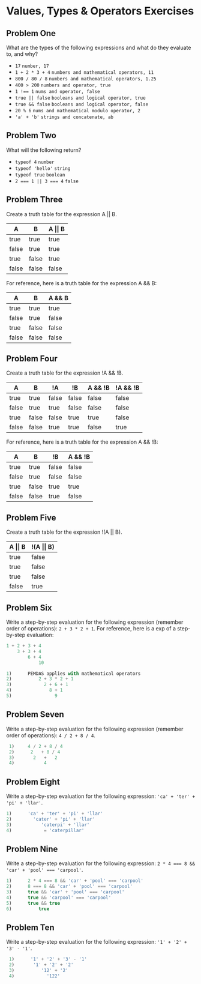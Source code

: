 # Values, Types & Operators Exercises

## Problem One

What are the types of the following expressions and what do they evaluate to, and why?

* `17`
`number, 17`
* `1 + 2 * 3 + 4`
`numbers and mathematical operators, 11`
* `800 / 80 / 8`
`numbers and mathematical operators, 1.25`
* `400 > 200`
`numbers and operator, true`
* `1 !== 1`
`nums and operator, false`
* `true || false`
`booleans and logical operator, true`
* `true && false`
`booleans and logical operator, false`
* `20 % 6`
`nums and mathematical modulo operator, 2`
* `'a' + 'b'`
`strings and concatenate, ab`

## Problem Two

What will the following return?

* `typeof 4`
`number`
*  `typeof 'hello'`
`string`
*  `typeof true`
`boolean`
* `2 === 1 || 3 === 4`
`false` 

## Problem Three

Create a truth table for the expression A || B.

|   A   |   B   |  A \|\| B  | 
|-------|-------|----------|
| true  | true  |   true   |
| false | true  |   true   |
| true  | false |   true   |
| false | false |   false  | 

For reference, here is a truth table for the expression A && B:



|   A   |   B   | A && B | 
|-------|-------|--------|
| true  | true  | true   |
| false | true  | false  |
| true  | false | false  |
| false | false | false  | 


## Problem Four

Create a truth table for the expression !A && !B.

|   A   |   B   |  !A   |  !B   | A && !B | !A && !B |
|-------|-------|-------|-------|---------|----------|
| true  | true  | false | false |  false  |   false  |
| false | true  | true  | false |  false  |   false  |
| true  | false | false | true  |  true   |   false  |
| false | false | true  | true  |  false  |   true   |

For reference, here is a truth table for the expression A && !B:

|   A   |   B   |   !B   | A && !B | 
|-------|-------|--------|---------|
| true  | true  | false  |  false  |
| false | true  | false  |  false  |
| true  | false | true   |  true   |
| false | false |  true  |  false  | 

## Problem Five

Create a truth table for the expression !(A || B).

| A \|\| B |  !(A \|\| B) |
|----------|--------------|
|  true    |    false     |
|  true    |    false     |
|  true    |    false     |
|  false   |    true      |


## Problem Six

Write a step-by-step evaluation for the following expression (remember order of operations): `2 + 3 * 2 + 1`.
  For reference, here is a exp of a step-by-step evaluation: 
  ```js
  1 + 2 + 3 + 4  
      3 + 3 + 4
          6 + 4
              10
  ```
```js
1)      PEMDAS applies with mathematical operators
2)          2 + 3 * 2 + 1
3)            2 + 6 + 1
4)              8 + 1
5)                9
```

 ## Problem Seven
 
 Write a step-by-step evaluation for the following expression (remember order of operations): `4 / 2 + 8 / 4`.
```js
 1)     4 / 2 + 8 / 4
 2)      2   + 8 / 4
 3)       2   +   2
 4)           4
```
 
 ## Problem Eight
 
 Write a step-by-step evaluation for the following expression: `'ca' + 'ter' + 'pi' + 'llar'`.

 ```js
1)      'ca' + 'ter' + 'pi' + 'llar'
2)        'cater' + 'pi' + 'llar'
3)           'caterpi' + 'llar'
4)            = 'caterpillar'
 ```
 ## Problem Nine
 
 Write a step-by-step evaluation for the following expression: `2 * 4 === 8 && 'car' + 'pool' === 'carpool'`.
```js
1)      2 * 4 === 8 && 'car' + 'pool' === 'carpool'
2)      8 === 8 && 'car' + 'pool' === 'carpool'
3)      true && 'car' + 'pool' === 'carpool'
4)      true && 'carpool' === 'carpool'
5)      true && true
6)          true
```
 
 ## Problem Ten
 
  Write a step-by-step evaluation for the following expression: `'1' + '2' + '3' - '1'`.
 ```js
  1)      '1' + '2' + '3' - '1'
  2)       '1' + '2' + '2'
  3)          '12' + '2'
  4)            '122'
```

  
